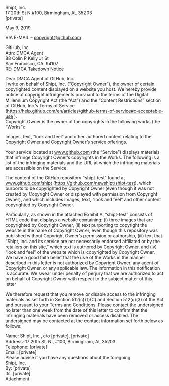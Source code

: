 Shipt, Inc.      
17 20th St N #100, Birmingham, AL 35203      
[private]      

May 9, 2019      

VIA E-MAIL – copyright@github.com      

GitHub, Inc    
Attn: DMCA Agent    
88 Colin P Kelly Jr St    
San Francisco, CA. 94107    
RE: DMCA Takedown Notice    

Dear DMCA Agent of GitHub, Inc.    
I write on behalf of Shipt, Inc. (“Copyright Owner”), the owner of certain copyrighted content displayed on a website you host. We hereby provide notice of copyright infringements pursuant to the terms of the Digital Millennium Copyright Act (the “Act”) and the “Content Restrictions” section of GitHub, Inc.’s Terms of Service (https://help.github.com/en/articles/github-terms-of-service#c-acceptable-use ).    
Copyright Owner is the owner of the copyrights in the following works (the “Works”):    

Images, text, “look and feel” and other authored content relating to the Copyright Owner and Copyright Owner’s service offerings.    

Your service located at www.github.com (the “Service”) displays materials that infringe Copyright Owner’s copyrights in the Works. The following is a list of the infringing materials and the URL at which the infringing materials are accessible on the Service:    

The content of the GitHub repository “shipt-test” found at www.github.com/shipt (https://github.com/newshipt/shipt-test), which purports to be copyrighted by Copyright Owner (even though it was not created by Copyright Owner or displayed with permission from Copyright Owner), and which includes images, text, “look and feel” and other content copyrighted by Copyright Owner.    

Particularly, as shown in the attached Exhibit A, “shipt-test” consists of HTML code that displays a website containing: (i) three images that are copyrighted by Copyright Owner, (ii) text purporting to copyright the website in the name of Copyright Owner, even though this repository was published without Copyright Owner’s permission or authorship, (iii) text that “Shipt, Inc. and its service are not necessarily endorsed affiliated or by the retailers on this site,” which text is authored by Copyright Owner, and (iv) “look and feel” of the website which is copyrighted by Copyright Owner.    
We have a good faith belief that the use of the Works in the manner described in this letter is not authorized by Copyright Owner, any agent of Copyright Owner, or any applicable law. The information in this notification is accurate. We swear under penalty of perjury that we are authorized to act on behalf of Copyright Owner with respect to the subject matter of this letter    

We therefore request that you remove or disable access to the infringing materials as set forth in Section 512(c)(1)(C) and Section 512(d)(3) of the Act and pursuant to your Terms and Conditions. Please contact the undersigned no later than one week from the date of this letter to confirm that the infringing materials have been removed or access disabled. The undersigned may be contacted at the contact information set forth below as follows:    

Name: Shipt, Inc., c/o [private], [private]  
Address: 17 20th St. N., #100, Birmingham, AL 35203   
Telephone: [private]      
Email: [private]  
Please advise if you have any questions about the foregoing.    
Shipt, Inc.    
By: [private]  
Its: [private]  
Attachment    
